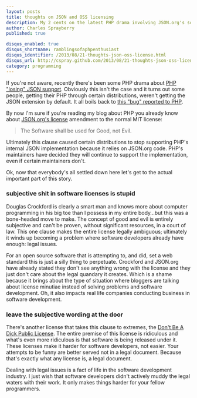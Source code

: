 ```yaml
---
layout: posts
title: thoughts on JSON and OSS licensing
description: My 2 cents on the latest PHP drama involving JSON.org's software license
author: Charles Sprayberry
published: true

disqus_enabled: true
disqus_shortname: ramblingsofaphpenthusiast
disqus_identifier: /2013/08/21-thoughts-json-oss-license.html
disqus_url: http://cspray.github.com/2013/08/21-thoughts-json-oss-license.html
category: programming
---
```


If you're not aware, recently there's been some PHP drama about [PHP "losing" JSON support](http://philsturgeon.co.uk/blog/2013/08/fud-cracker-php-55-never-lost-json-support). Obviously this isn't the case and it turns out some people, getting their PHP through certain distributions, weren't getting the JSON extension by default. It all boils back to [this "bug" reported to PHP](https://bugs.php.net/bug.php?id=63520).

By now I'm sure if you're reading my blog about PHP you already know about [JSON.org's license](http://www.json.org/license.html) amendment to the normal MIT license:

> The Software shall be used for Good, not Evil.

Ultimately this clause caused certain distributions to stop supporting PHP's internal JSON implementation because it relies on JSON.org code. PHP's maintainers have decided they will continue to support the implementation, even if certain maintainers don't.

Ok, now that everybody's all settled down here let's get to the actual important part of this story.

### subjective shit in software licenses is stupid

Douglas Crockford is clearly a smart man and knows more about computer programming in his big toe than I possess in my entire body&hellip;but this was a bone-headed move to make. The concept of good and evil is entirely subjective and can't be proven, without significant resources, in a court of law. This one clause makes the entire license legally ambiguous; ultimately it winds up becoming a problem where software developers already have enough: legal issues.

For an open source software that is attempting to, and did, set a web standard this is just a silly thing to perpetuate. Crockford and JSON.org have already stated they don't see anything wrong with the license and they just don't care about the legal quandary it creates. Which is a shame because it brings about the type of situation where bloggers are talking about license minutiae instead of solving problems and software development. Oh, it also impacts real life companies conducting business in software development.

### leave the subjective wording at the door

There's another license that takes this clause to extremes, the [Don't Be A Dick Public License](http://www.dbad-license.org/). The entire premise of this license is ridiculous and what's even more ridiculous is that software is being released under it. These licenses make it harder for software developers, not easier. Your attempts to be funny are better served not in a legal document. Because that's exactly what any license is, a legal document.

Dealing with legal issues is a fact of life in the software development industry. I just wish that software developers didn't actively muddy the legal waters with their work. It only makes things harder for your fellow programmers.
